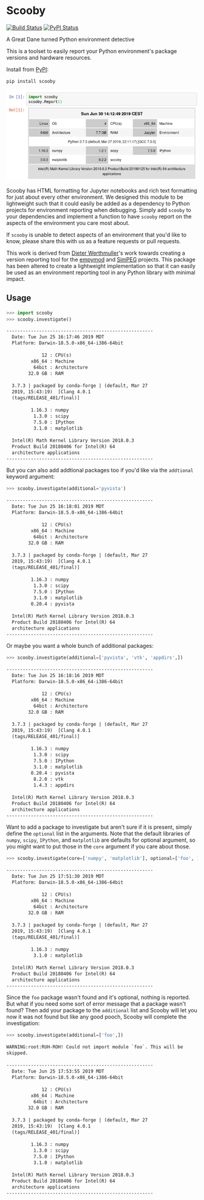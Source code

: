# Scooby

[![Build Status](https://travis-ci.org/banesullivan/scooby.svg?branch=master)](https://travis-ci.org/banesullivan/scooby)
[![PyPI Status](https://img.shields.io/pypi/v/scooby.svg?logo=python&logoColor=white)](https://pypi.org/project/scooby/)


A Great Dane turned Python environment detective

This is a toolset to easily report your Python environment's package versions
and hardware resources.

Install from [PyPI](https://pypi.org/project/scooby/):

```bash
pip install scooby
```

![Jupyter Notebook Formatting](https://github.com/banesullivan/scooby/raw/master/assets/jupyter.png)

Scooby has HTML formatting for Jupyter notebooks and rich text formatting for
just about every other environment. We designed this module to be lightweight
such that it could easily be added as a dependency to Python projects for
environment reporting when debugging. Simply add `scooby` to your dependencies
and implement a function to have `scooby` report on the aspects of the
environment you care most about.

If `scooby` is unable to detect aspects of an environment that you'd like to
know, please share this with us as a feature requests or pull requests.

This work is derived from [Dieter Werthmuller](https://github.com/prisae)'s work
towards creating a version reporting tool for the [empymod](https://github.com/empymod/)
and [SimPEG](https://github.com/simpeg/) projects.
This package has been altered to create a lightweight implementation so that it
can easily be used as an environment reporting tool in any Python library with
minimal impact.

## Usage

```py
>>> import scooby
>>> scooby.investigate()
```
```
------------------------------------------------------
  Date: Tue Jun 25 16:17:46 2019 MDT
  Platform: Darwin-18.5.0-x86_64-i386-64bit

             12 : CPU(s)
         x86_64 : Machine
          64bit : Architecture
        32.0 GB : RAM

  3.7.3 | packaged by conda-forge | (default, Mar 27
  2019, 15:43:19)  [Clang 4.0.1
  (tags/RELEASE_401/final)]

         1.16.3 : numpy
          1.3.0 : scipy
          7.5.0 : IPython
          3.1.0 : matplotlib

  Intel(R) Math Kernel Library Version 2018.0.3
  Product Build 20180406 for Intel(R) 64
  architecture applications
------------------------------------------------------
```

But you can also add addtional packages too if you'd like via the `addtional`
keyword argument:

```py
>>> scooby.investigate(additional='pyvista')
```
```
------------------------------------------------------
  Date: Tue Jun 25 16:18:01 2019 MDT
  Platform: Darwin-18.5.0-x86_64-i386-64bit

             12 : CPU(s)
         x86_64 : Machine
          64bit : Architecture
        32.0 GB : RAM

  3.7.3 | packaged by conda-forge | (default, Mar 27
  2019, 15:43:19)  [Clang 4.0.1
  (tags/RELEASE_401/final)]

         1.16.3 : numpy
          1.3.0 : scipy
          7.5.0 : IPython
          3.1.0 : matplotlib
         0.20.4 : pyvista

  Intel(R) Math Kernel Library Version 2018.0.3
  Product Build 20180406 for Intel(R) 64
  architecture applications
------------------------------------------------------
```

Or maybe you want a whole bunch of additional packages:

```py
>>> scooby.investigate(additional=['pyvista', 'vtk', 'appdirs',])
```
```
------------------------------------------------------
  Date: Tue Jun 25 16:18:16 2019 MDT
  Platform: Darwin-18.5.0-x86_64-i386-64bit

             12 : CPU(s)
         x86_64 : Machine
          64bit : Architecture
        32.0 GB : RAM

  3.7.3 | packaged by conda-forge | (default, Mar 27
  2019, 15:43:19)  [Clang 4.0.1
  (tags/RELEASE_401/final)]

         1.16.3 : numpy
          1.3.0 : scipy
          7.5.0 : IPython
          3.1.0 : matplotlib
         0.20.4 : pyvista
          8.2.0 : vtk
          1.4.3 : appdirs

  Intel(R) Math Kernel Library Version 2018.0.3
  Product Build 20180406 for Intel(R) 64
  architecture applications
------------------------------------------------------
```


Want to add a package to investigate but aren't sure if it is present,
simply define the `optional` list in the arguments. Note that the default
libraries of `numpy`, `scipy`, `IPython`, and `matplotlib` are defaults for
optional argument, so you might want to put those in the `core` argument if
you care about those.

```py
>>> scooby.investigate(core=['numpy', 'matplotlib'], optional=['foo', ])
```
```
------------------------------------------------------
  Date: Tue Jun 25 17:51:30 2019 MDT
  Platform: Darwin-18.5.0-x86_64-i386-64bit

             12 : CPU(s)
         x86_64 : Machine
          64bit : Architecture
        32.0 GB : RAM

  3.7.3 | packaged by conda-forge | (default, Mar 27
  2019, 15:43:19)  [Clang 4.0.1
  (tags/RELEASE_401/final)]

         1.16.3 : numpy
          3.1.0 : matplotlib

  Intel(R) Math Kernel Library Version 2018.0.3
  Product Build 20180406 for Intel(R) 64
  architecture applications
------------------------------------------------------
```

Since the `foo` package wasn't found and it's optional, nothing is reported.
But what if you need some sort of error message that a package wasn't found?
Then add your package to the `additional` list and Scooby will let you now it
was not found but like any good pooch, Scooby will complete the investigation:

```py
>>> scooby.investigate(additional=['foo',])
```
```
WARNING:root:RUH-ROH! Could not import module `foo`. This will be skipped.

------------------------------------------------------
  Date: Tue Jun 25 17:53:55 2019 MDT
  Platform: Darwin-18.5.0-x86_64-i386-64bit

             12 : CPU(s)
         x86_64 : Machine
          64bit : Architecture
        32.0 GB : RAM

  3.7.3 | packaged by conda-forge | (default, Mar 27
  2019, 15:43:19)  [Clang 4.0.1
  (tags/RELEASE_401/final)]

         1.16.3 : numpy
          1.3.0 : scipy
          7.5.0 : IPython
          3.1.0 : matplotlib

  Intel(R) Math Kernel Library Version 2018.0.3
  Product Build 20180406 for Intel(R) 64
  architecture applications
------------------------------------------------------
```
